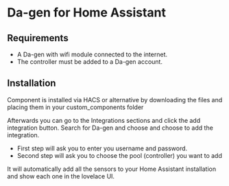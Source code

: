 # Da-gen for Home Assistant

## Requirements
- A Da-gen with wifi module connected to the internet.
- The controller must be added to a Da-gen account.

## Installation
Component is installed via HACS or alternative by downloading the files and placing them in your custom_components folder

Afterwards you can go to the Integrations sections and click the add integration button. Search for Da-gen and choose and choose to add the integration.

- First step will ask you to enter you username and password. 
- Second step will ask you to choose the pool (controller) you want to add

It will automatically add all the sensors to your Home Assistant installation and show each one in the lovelace UI.
